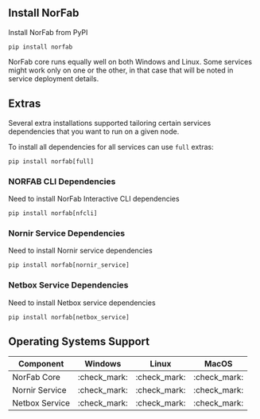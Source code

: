 ## Install NorFab

Install NorFab from PyPI

```
pip install norfab
```

NorFab core runs equally well on both Windows and Linux. Some 
services might work only on one or the other, in that case that
will be noted in service deployment details.

## Extras

Several extra installations supported tailoring certain services
dependencies that you want to run on a given node.

To install all dependencies for all services can use ``full`` extras:

```
pip install norfab[full]
```

### NORFAB CLI Dependencies

Need to install NorFab Interactive CLI dependencies

```
pip install norfab[nfcli]
```

### Nornir Service Dependencies

Need to install Nornir service dependencies

```
pip install norfab[nornir_service]
```

### Netbox Service Dependencies

Need to install Netbox service dependencies

```
pip install norfab[netbox_service]
```

## Operating Systems Support

| Component      | Windows      | Linux        | MacOS        |
| -------------- | ------------ | ------------ | ------------ |
| NorFab Core    | :check_mark: | :check_mark: | :check_mark: |
| Nornir Service | :check_mark: | :check_mark: | :check_mark: |
| Netbox Service | :check_mark: | :check_mark: | :check_mark: |